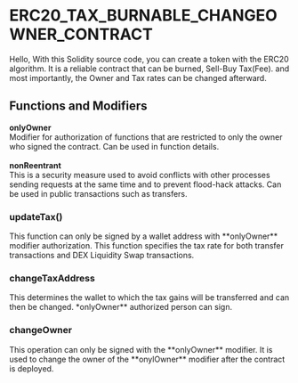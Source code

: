 # ERC20_TAX_BURNABLE_CHANGEOWNER_CONTRACT
Hello,
With this Solidity source code, you can create a token with the ERC20 algorithm. It is a reliable contract that can be burned, Sell-Buy Tax(Fee). and most importantly, the Owner and Tax rates can be changed afterward.

<h2>Functions and Modifiers</h2>
<b>onlyOwner</b><br>
Modifier for authorization of functions that are restricted to only the owner who signed the contract. Can be used in function details.<br><br>
<b>nonReentrant</b><br>
This is a security measure used to avoid conflicts with other processes sending requests at the same time and to prevent flood-hack attacks. Can be used in public transactions such as transfers.

<h3>updateTax()</h3>
This function can only be signed by a wallet address with **onlyOwner** modifier authorization. This function specifies the tax rate for both transfer transactions and DEX Liquidity Swap transactions.

<h3>changeTaxAddress</h3>
This determines the wallet to which the tax gains will be transferred and can then be changed. *onlyOwner** authorized person can sign.

<h3>changeOwner</h3>
This operation can only be signed with the **onlyOwner** modifier. 
It is used to change the owner of the **onylOwner** modifier after the contract is deployed.
